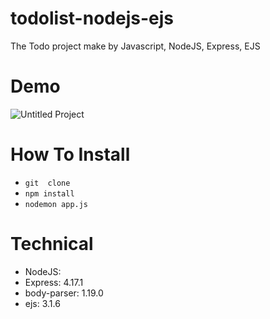 # todolist-nodejs-ejs
The Todo project make by Javascript, NodeJS, Express, EJS
# Demo
![Untitled Project](https://user-images.githubusercontent.com/16759685/137996068-0a0cbb25-2113-4f52-8e13-8c4bdd929b15.gif)

# How To Install

- `git  clone`
- `npm install`
- `nodemon app.js`
# Technical
- NodeJS: 
- Express: 4.17.1
- body-parser: 1.19.0
- ejs: 3.1.6
